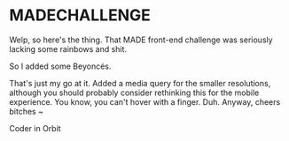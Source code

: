 # MADECHALLENGE

Welp, so here's the thing. That MADE front-end challenge was seriously lacking some rainbows and shit. 

So I added some Beyoncés.

That's just my go at it. Added a media query for the smaller resolutions, although you should probably consider rethinking this for the mobile experience. You know, you can't hover with a finger. Duh.
Anyway, cheers bitches ~

Coder in Orbit
